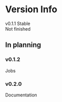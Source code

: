 # Version Info
v0.1.1 Stable<br>
Not finished

## In planning
### v0.1.2
Jobs
### v0.2.0
Documentation
